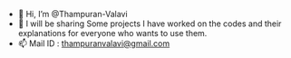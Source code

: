 - 👋 Hi, I’m @Thampuran-Valavi
- 👀 I will be sharing Some projects I have worked on the codes and their explanations for everyone who wants to use them.
- 📫 Mail ID : thampuranvalavi@gmail.com

<!---
Thampuran-Valavi/Thampuran-Valavi is a ✨ special ✨ repository because its `README.md` (this file) appears on your GitHub profile.
You can click the Preview link to take a look at your changes.
--->
